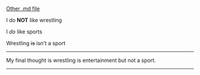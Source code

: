 [Other .md file](README.md)

I do **NOT** like wrestling

I *do* like sports

Wrestling ~~is~~ isn't a sport

---

My final thought is wrestling is entertainment but not a sport.

---
